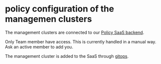 # policy configuration of the managemen clusters

The management clusters are connected to our [Policy SaaS backend](https://policy.weave.works).

Only Team member have access. This is currently handled in a manual way. Ask an active member to add you.

The management cluster is added to the SaaS through [gitops](https://github.com/weavegitops/demo3-repo/blob/main/weave-gitops-platform/weave-policy/deployment.yaml).


